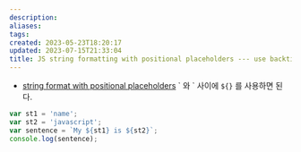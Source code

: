 ```yaml
---
description:
aliases: 
tags: 
created: 2023-05-23T18:20:17
updated: 2023-07-15T21:33:04
title: JS string formatting with positional placeholders --- use backticks
---
```

- [string format with positional placeholders](https://stackoverflow.com/questions/43905269/string-format-with-positioned-placeholders-or-equivalent) \` 와 \` 사이에 `${}` 를 사용하면 된다.

```javascript
var st1 = 'name';
var st2 = 'javascript';
var sentence = `My ${st1} is ${st2}`;
console.log(sentence);
```
